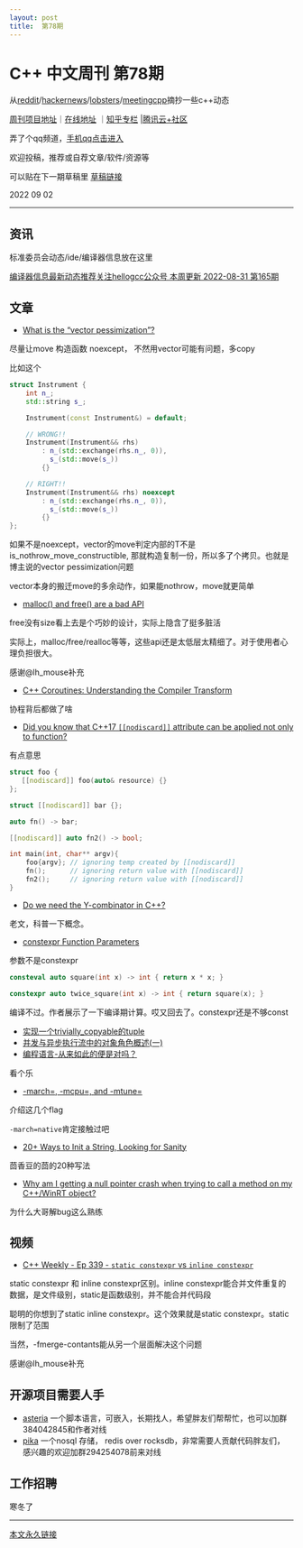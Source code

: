 ```yaml
---
layout: post
title:  第78期
---
```

# C++ 中文周刊 第78期

从[reddit](https://www.reddit.com/r/cpp/)/[hackernews](https://news.ycombinator.com/)/[lobsters](https://lobste.rs/)/[meetingcpp](https://www.meetingcpp.com/blog/blogroll/items/Meeting-Cpp-weekly-Blogroll-344.html)摘抄一些c++动态

[周刊项目地址](https://github.com/wanghenshui/cppweeklynews)｜[在线地址](https://wanghenshui.github.io/cppweeklynews/) ｜[知乎专栏](https://www.zhihu.com/column/jieyaren) |[腾讯云+社区](https://cloud.tencent.com/developer/column/92884)

弄了个qq频道，[手机qq点击进入](https://qun.qq.com/qqweb/qunpro/share?_wv=3&_wwv=128&inviteCode=xzjHQ&from=246610&biz=ka)

欢迎投稿，推荐或自荐文章/软件/资源等

可以贴在下一期草稿里 [草稿链接](https://github.com/wanghenshui/cppweeklynews/pull/9)

2022 09 02

---

## 资讯

标准委员会动态/ide/编译器信息放在这里

[编译器信息最新动态推荐关注hellogcc公众号 本周更新 2022-08-31 第165期](https://github.com/hellogcc/osdt-weekly/blob/master/weekly-2022/2022-08-31.md)

## 文章

- [What is the “vector pessimization”?](https://quuxplusone.github.io/blog/2022/08/26/vector-pessimization/)

尽量让move 构造函数 noexcept， 不然用vector可能有问题，多copy

比如这个

```cpp
struct Instrument {
    int n_;
    std::string s_;

    Instrument(const Instrument&) = default;

    // WRONG!!
    Instrument(Instrument&& rhs)
        : n_(std::exchange(rhs.n_, 0)),
          s_(std::move(s_))
        {}

    // RIGHT!!
    Instrument(Instrument&& rhs) noexcept
        : n_(std::exchange(rhs.n_, 0)),
          s_(std::move(s_))
        {}
};
```

如果不是noexcept，vector的move判定内部的T不是is_nothrow_move_constructible, 那就构造复制一份，所以多了个拷贝。也就是博主说的vector pessimization问题

vector本身的搬迁move的多余动作，如果能nothrow，move就更简单

- [malloc() and free() are a bad API](https://www.foonathan.net/2022/08/malloc-interface/#content)

free没有size看上去是个巧妙的设计，实际上隐含了挺多脏活


实际上，malloc/free/realloc等等，这些api还是太低层太精细了。对于使用者心理负担很大。

感谢@lh_mouse补充

- [C++ Coroutines: Understanding the Compiler Transform](https://lewissbaker.github.io/2022/08/27/understanding-the-compiler-transform)

协程背后都做了啥

- [Did you know that C++17 `[[nodiscard]]` attribute can be applied not only to function?](https://github.com/QuantlabFinancial/cpp_tip_of_the_week/blob/master/293.md)

有点意思

```cpp
struct foo {
   [[nodiscard]] foo(auto& resource) {}
};

struct [[nodiscard]] bar {};

auto fn() -> bar;

[[nodiscard]] auto fn2() -> bool;

int main(int, char** argv){
    foo{argv}; // ignoring temp created by [[nodiscard]]
    fn();      // ignoring return value with [[nodiscard]]
    fn2();     // ignoring return value with [[nodiscard]]
}
```

- [Do we need the Y-combinator in C++? ](http://ib-krajewski.blogspot.com/2017/10/do-we-need-y-combinator-in-c-and.html?m=1)

老文，科普一下概念。

- [constexpr Function Parameters](https://www.elbeno.com/blog/?p=1685)

参数不是constexpr

```cpp
consteval auto square(int x) -> int { return x * x; }

constexpr auto twice_square(int x) -> int { return square(x); }
```

编译不过。作者展示了一下编译期计算。哎又回去了。constexpr还是不够const

- [实现一个trivially_copyable的tuple ](http://www.purecpp.cn/detail?id=2309)
- [并发与异步执行流中的对象角色概述(一) ](http://www.purecpp.cn/detail?id=2310)
- [编程语言-从来如此的便是对吗？](https://zhuanlan.zhihu.com/p/558778083)

看个乐

- [-march=, -mcpu=, and -mtune=](https://zhuanlan.zhihu.com/p/559008342)

介绍这几个flag

`-march=native`肯定接触过吧

- [20+ Ways to Init a String, Looking for Sanity](https://www.cppstories.com/2022/init-string-options/)

茴香豆的茴的20种写法

- [Why am I getting a null pointer crash when trying to call a method on my C++/WinRT object?](https://devblogs.microsoft.com/oldnewthing/20220901-00/?p=107097)

为什么大哥解bug这么熟练

## 视频

- [C++ Weekly - Ep 339 - `static constexpr` vs `inline constexpr`](https://www.youtube.com/watch?v=QVHwOOrSh3w)

static constexpr 和 inline constexpr区别。inline constexpr能合并文件重复的数据，是文件级别，static是函数级别，并不能合并代码段

聪明的你想到了static inline constexpr。这个效果就是static constexpr。static限制了范围

当然，-fmerge-contants能从另一个层面解决这个问题

感谢@lh_mouse补充

## 开源项目需要人手

- [asteria](https://github.com/lhmouse/asteria) 一个脚本语言，可嵌入，长期找人，希望胖友们帮帮忙，也可以加群384042845和作者对线
- [pika](https://github.com/OpenAtomFoundation/pika) 一个nosql 存储， redis over rocksdb，非常需要人贡献代码胖友们， 感兴趣的欢迎加群294254078前来对线

## 工作招聘

寒冬了

---



[本文永久链接](https://wanghenshui.github.io/cppweeklynews/posts/078.html)
